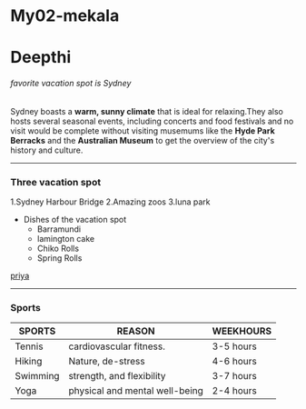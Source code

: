 # My02-mekala

# Deepthi

###### favorite vacation spot is Sydney
Sydney boasts a **warm, sunny climate** that is ideal for relaxing.They also hosts several seasonal events, including concerts and food festivals and no visit would  be complete without visiting musemums like the **Hyde Park Berracks**  and the **Australian Museum** to get the overview of the city's history and culture.

-----

### Three vacation spot
1.Sydney Harbour Bridge
2.Amazing zoos
3.luna park
* Dishes of the vacation spot
    * Barramundi
    * lamington cake
    * Chiko Rolls
    * Spring Rolls

[priya](https://github.com/KKFJF/My02-mekala/blob/main/MyStats.md)

-----

### Sports

|SPORTS   |        REASON                | WEEKHOURS |
|-------  |------------------------------|-----------|
|Tennis   |cardiovascular fitness.       | 3-5 hours |       
|Hiking   |Nature, de-stress             | 4-6 hours |
|Swimming |strength, and flexibility     | 3-7 hours |
|Yoga     |physical and mental well-being| 2-4 hours |   

